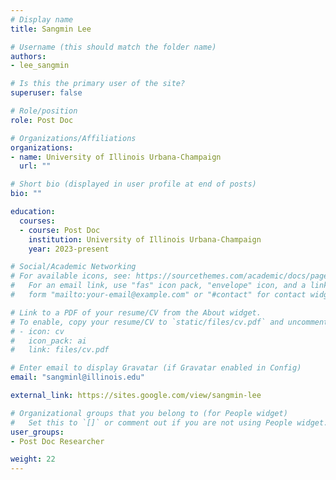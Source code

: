 ```yaml
---
# Display name
title: Sangmin Lee

# Username (this should match the folder name)
authors:
- lee_sangmin

# Is this the primary user of the site?
superuser: false

# Role/position
role: Post Doc

# Organizations/Affiliations
organizations:
- name: University of Illinois Urbana-Champaign
  url: ""

# Short bio (displayed in user profile at end of posts)
bio: ""

education:
  courses:
  - course: Post Doc
    institution: University of Illinois Urbana-Champaign
    year: 2023-present

# Social/Academic Networking
# For available icons, see: https://sourcethemes.com/academic/docs/page-builder/#icons
#   For an email link, use "fas" icon pack, "envelope" icon, and a link in the
#   form "mailto:your-email@example.com" or "#contact" for contact widget.

# Link to a PDF of your resume/CV from the About widget.
# To enable, copy your resume/CV to `static/files/cv.pdf` and uncomment the lines below.
# - icon: cv
#   icon_pack: ai
#   link: files/cv.pdf

# Enter email to display Gravatar (if Gravatar enabled in Config)
email: "sangminl@illinois.edu"

external_link: https://sites.google.com/view/sangmin-lee

# Organizational groups that you belong to (for People widget)
#   Set this to `[]` or comment out if you are not using People widget.
user_groups:
- Post Doc Researcher

weight: 22
---
```

